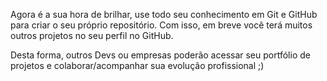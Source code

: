 Agora é a sua hora de brilhar, use todo seu conhecimento em Git e
GitHub para criar o seu próprio repositório. Com isso, em breve
você terá muitos outros projetos no seu perfil no GitHub.

Desta forma, outros Devs ou empresas poderão acessar seu portfólio
de projetos e colaborar/acompanhar sua evolução profissional ;)
